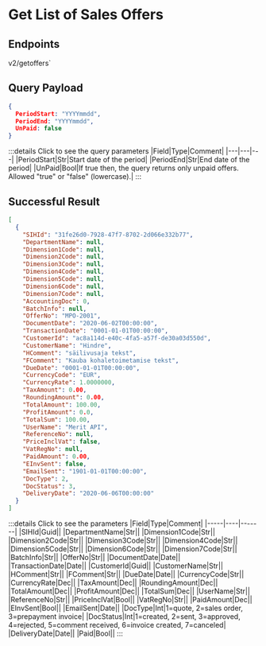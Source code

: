 # Get List of Sales Offers

## Endpoints

<!--@include: @/dist/md/api_url.md-->v2/getoffers`

## Query Payload

```json
{      
  PeriodStart: "YYYYmmdd",       
  PeriodEnd: "YYYYmmdd",       
  UnPaid: false
}

```

:::details Click to see the query parameters
|Field|Type|Comment|
|---|---|---|
|PeriodStart|Str|Start date of the period|
|PeriodEnd|Str|End date of the period|
|UnPaid|Bool|If true then, the query returns only unpaid offers. Allowed "true" or "false" (lowercase).|
:::

## Successful Result
```json
[
  {
    "SIHId": "31fe26d0-7928-47f7-8702-2d066e332b77",
    "DepartmentName": null,
    "Dimension1Code": null,
    "Dimension2Code": null,
    "Dimension3Code": null,
    "Dimension4Code": null,
    "Dimension5Code": null,
    "Dimension6Code": null,
    "Dimension7Code": null,
    "AccountingDoc": 0,
    "BatchInfo": null,
    "OfferNo": "MPO-2001",
    "DocumentDate": "2020-06-02T00:00:00",
    "TransactionDate": "0001-01-01T00:00:00",
    "CustomerId": "ac8a114d-e40c-4fa5-a57f-de30a03d550d",
    "CustomerName": "Hindre",
    "HComment": "säilivusaja tekst",
    "FComment": "Kauba kohaletoimetamise tekst",
    "DueDate": "0001-01-01T00:00:00",
    "CurrencyCode": "EUR",
    "CurrencyRate": 1.0000000,
    "TaxAmount": 0.00,
    "RoundingAmount": 0.00,
    "TotalAmount": 100.00,
    "ProfitAmount": 0.0,
    "TotalSum": 100.00,
    "UserName": "Merit API",
    "ReferenceNo": null,
    "PriceInclVat": false,
    "VatRegNo": null,
    "PaidAmount": 0.00,
    "EInvSent": false,
    "EmailSent": "1901-01-01T00:00:00",
    "DocType": 2,
    "DocStatus": 3,
    "DeliveryDate": "2020-06-06T00:00:00"
  }
]
```

:::details Click to see the parameters
|Field|Type|Comment|
|-----|----|-------|
|SIHId|Guid||
|DepartmentName|Str||
|Dimension1Code|Str||
|Dimension2Code|Str||
|Dimension3Code|Str||
|Dimension4Code|Str||
|Dimension5Code|Str||
|Dimension6Code|Str||
|Dimension7Code|Str||
|BatchInfo|Str||
|OfferNo|Str||
|DocumentDate|Date||
|TransactionDate|Date||
|CustomerId|Guid||
|CustomerName|Str||
|HComment|Str||
|FComment|Str||
|DueDate|Date||
|CurrencyCode|Str||
|CurrencyRate|Dec||
|TaxAmount|Dec||
|RoundingAmount|Dec||
|TotalAmount|Dec||
|ProfitAmount|Dec||
|TotalSum|Dec||
|UserName|Str||
|ReferenceNo|Str||
|PriceInclVat|Bool||
|VatRegNo|Str||
|PaidAmount|Dec||
|EInvSent|Bool||
|EmailSent|Date||
|DocType|Int|1=quote, 2=sales order, 3=prepayment invoice|
|DocStatus|Int|1=created, 2=sent, 3=approved, 4=rejected, 5=comment received, 6=invoice created, 7=canceled|
|DeliveryDate|Date||
|Paid|Bool||
:::